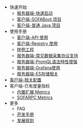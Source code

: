 - 快速开始
  * [服务器端-快速启动](./quickstart-metrics-server.md)
  * [客户端-SOFABoot 项目](./quickstart-client-boot)
  * [客户端-普通 Java 项目](./quickstart-client-java)
- 使用手册
  * [客户端-API 使用](./useguide-api)
  * [客户端-Registry 使用](./useguide-registry)
  * [样例工程](./useguide-samples)
  * [服务器端-常见数据采集协议支持](./useguide-other-metrics-protocol-support)
  * [服务器端-PromQL语法特性增强](./useguide-promql-feature-enhancement)
  * [服务器端-Grafana使用](./useguide-grafana)
  * [服务器端-ES存储相关](./useguide-es)
- [客户端-相关配置](./client-configuration)
- 客户端-已有度量指标
  * [内置扩展 Metrics](./client-ext-metrics)
  * [SOFARPC Metrics](./SOFARPC-Metrics)
- 更多
  * FAQ
  * [开发手册](./development-useguide)
  * [发展规划](./plan)
